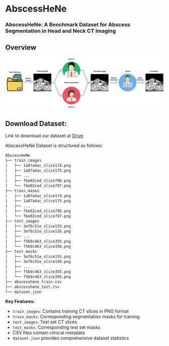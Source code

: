 # AbscessHeNe
### AbscessHeNe: A Benchmark Dataset for Abscess Segmentation in Head and Neck CT Imaging

## Overview
<img src="process.png" />

## Download Dataset:
Link to download our dataset at [Drive](https://drive.google.com/drive/folders/1_vLDHuEjtUMyLOpkKBugvrN9jHO5YQTM?usp=sharing)

AbscessHeNe Dataset is structured as follows:

```
AbscessHeNe
├── train_images
|   ├── 1a87a4ac_slice174.png
|   ├── 1a87a4ac_slice175.png
|   ├── ...
|   ├── fbe02ced_slice796.png
|   └── fbe02ced_slice797.png
├── train_masks
|   ├── 1a87a4ac_slice174.png
|   ├── 1a87a4ac_slice175.png
|   ├── ...
|   ├── fbe02ced_slice796.png
|   └── fbe02ced_slice797.png
├── test_images
|   ├── 3ef6c51e_slice155.png
|   ├── 3ef6c51e_slice156.png
|   ├── ...
|   ├── f569c463_slice355.png
|   └── f569c463_slice356.png
├── test_masks
|   ├── 3ef6c51e_slice155.png
|   ├── 3ef6c51e_slice156.png
|   ├── ...
|   ├── f569c463_slice355.png
|   └── f569c463_slice356.png
├── abscesshene_train.csv
├── abscesshene_test.csv
└── dataset.json
```

**Key Features:**
- `train_images`: Contains training CT slices in PNG format
- `train_masks`: Corresponding segmentation masks for training
- `test_images`: Test set CT slices
- `test_masks`: Corresponding test set masks
- CSV files contain clinical metadata
- `dataset.json` provides comprehensive dataset statistics
